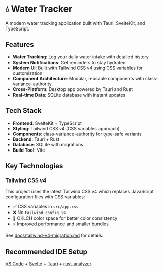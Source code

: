 # 💧 Water Tracker

A modern water tracking application built with Tauri, SvelteKit, and TypeScript.

## Features

- **Water Tracking**: Log your daily water intake with detailed history
- **System Notifications**: Get reminders to stay hydrated
- **Modern UI**: Built with Tailwind CSS v4 using CSS variables for customization
- **Component Architecture**: Modular, reusable components with class-variance-authority
- **Cross-Platform**: Desktop app powered by Tauri and Rust
- **Real-time Data**: SQLite database with instant updates

## Tech Stack

- **Frontend**: SvelteKit + TypeScript
- **Styling**: Tailwind CSS v4 (CSS variables approach)
- **Components**: class-variance-authority for type-safe variants
- **Backend**: Tauri + Rust
- **Database**: SQLite with migrations
- **Build Tool**: Vite

## Key Technologies

### Tailwind CSS v4

This project uses the latest Tailwind CSS v4 which replaces JavaScript configuration files with CSS variables:

- ✅ CSS variables in `src/app.css`
- ❌ No `tailwind.config.js`
- 🎨 OKLCH color space for better color consistency
- ⚡ Improved performance and smaller bundles

See [docs/tailwind-v4-migration.md](docs/tailwind-v4-migration.md) for details.

## Recommended IDE Setup

[VS Code](https://code.visualstudio.com/) + [Svelte](https://marketplace.visualstudio.com/items?itemName=svelte.svelte-vscode) + [Tauri](https://marketplace.visualstudio.com/items?itemName=tauri-apps.tauri-vscode) + [rust-analyzer](https://marketplace.visualstudio.com/items?itemName=rust-lang.rust-analyzer).
